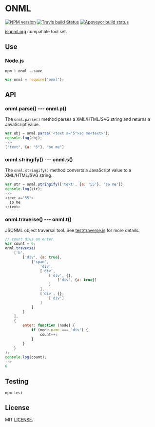 # ONML
[![NPM version](https://img.shields.io/npm/v/onml.svg)](https://www.npmjs.org/package/onml)
[![Travis build Status](https://travis-ci.org/drom/onml.svg?branch=master)](https://travis-ci.org/drom/onml)
[![Appveyor build status](https://ci.appveyor.com/api/projects/status/pu0ig4ajhcsqlhjm?svg=true)](https://ci.appveyor.com/project/drom/onml)

[jsonml.org](http://www.jsonml.org/) compatible tool set.

## Use
### Node.js

```
npm i onml --save
```

```js
var onml = require('onml');
```

## API
### onml.parse() --- onml.p()
The `onml.parse()` method parses a XML/HTML/SVG string and returns a JavaScript value.

```js
var obj = onml.parse('<text a="5">so me<text>');
console.log(obj);
-->
["text", {a: "5"}, "so me"]
```

### onml.stringify() --- onml.s()
The `onml.stringify()` method converts a JavaScript value to a XML/HTML/SVG string.

```js
var str = onml.stringify(['text', {a: '55'}, 'so me']);
console.log(str);
-->
<text a="55">
  so me
</text>
```

### onml.traverse() --- onml.t()
JSONML object traversal tool. See [test/traverse.js](test/traverse.js) for more details.

```js
// count divs on enter
var count = 0;
onml.traverse(
    ['b',
        ['div', {a: true},
            ['span',
                'div',
                ['div',
                    ['div', {},
                        ['div', {a: true}]
                    ]
                ],
                ['div', {},
                    ['div']
                ]
            ]
        ]
    ],
    {
        enter: function (node) {
            if (node.name === 'div') {
                count++;
            }
        }
    }
);
console.log(count);
-->
6
```

## Testing
`npm test`

## License
MIT [LICENSE](https://github.com/drom/onml/blob/master/LICENSE).
